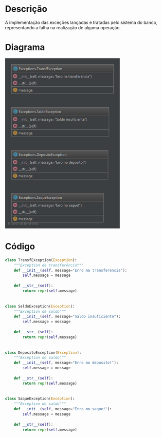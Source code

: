 # Descrição

A implementação das exceções lançadas e tratadas pelo sistema do banco, representando a falha na realização de alguma operação.

# Diagrama

![](/doc/img/exceptions.png)

# Código

```py
class TransfException(Exception):
    """Exception de transferência"""
    def __init__(self, message="Erro na transferencia"):
        self.message = message

    def __str__(self):
        return repr(self.message)


class SaldoException(Exception):
    """Exception de saldo"""
    def __init__(self, message="Saldo insuficiente"):
        self.message = message

    def __str__(self):
        return repr(self.message)


class DepositoException(Exception):
    """Exception de saldo"""
    def __init__(self, message="Erro no deposito!"):
        self.message = message

    def __str__(self):
        return repr(self.message)


class SaqueException(Exception):
    """Exception de saldo"""
    def __init__(self, message="Erro no saque!"):
        self.message = message

    def __str__(self):
        return repr(self.message)
```



